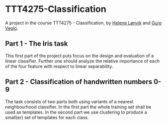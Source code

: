 # TTT4275-Classification

A project in the course TTT4275 - Classification, by [Helene Lønvik](https://github.com/helenelonvik) and [Guro Veglo](https://github.com/guroveglo).

## Part 1 - The Iris task

This first part of the project puts focus on the design and evaluation of a linear classifier. Further one should analyze the relative importance of each of the four feature with respect to linear separability.

## Part 2 - Classification of handwritten numbers 0-9

The task consists of two parts both using variants of a nearest neighbourhood classifier. In the first part the whole training set shall be used as templates. In the second part we use clustering to produce a small(er) set of templates for each class. 